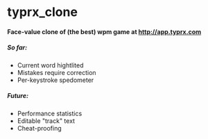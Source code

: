 typrx_clone
===========

#### Face-value clone of (the best) wpm game at http://app.typrx.com

##### So far:
- Current word hightlited
- Mistakes require correction
- Per-keystroke spedometer
    
##### Future:
+ Performance statistics
+ Editable "track" text
+ Cheat-proofing
